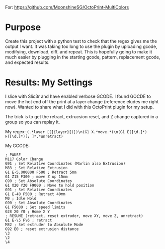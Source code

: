 For: https://github.com/MoonshineSG/OctoPrint-MultiColors

# Purpose

Create this project with a python test to check that the regex gives me the output I want.  It was taking too long to use the plugin by uploading gcode, modifying, download, diff, and repeat.  This is hopefully going to make it much easier by plugging in the starting gcode, pattern, replacement gcode, and expected results.

# Results: My Settings

I slice with Slic3r and have enabled verbose GCODE.  I found GOCDE to move the hot end off the print at a layer change (reference eludes me right now).  Wanted to share what I did with this OctoPrint plugin for my setup.

The trick is to get the retract, extrucsion reset, and Z change captured in a group so you can replay it.

My regex:  `(.*layer [(]{layer}[)])\n(G1 X.*move.*)\n(G1 E([\d.]*) F([\d.]*)[; ]*.*unretract)`

My GCODE: 

```
; PAUSE
M117 Color Change
G91 ; Set Relative Coordinates (Marlin also Extrusion)
M83 ; Set Relative Extrusion
G1 E-5.000000 F500 ; Retract 5mm
G1 Z15 F300 ; move Z up 15mm
G90 ; Set Absolute Coordinates
G1 X20 Y20 F9000 ; Move to hold position
G91 ; Set Relative Coordinates
G1 E-40 F500 ; Retract 40mm
M0 ; Idle Hold
G90 ; Set Absolute Coordinates
G1 F5000 ; Set speed limits
G28 X0 Y0 ; Home X Y
; RESUME (retract, reset extruder, move XY, move Z, unretract)
G1 E-\5 F\6 ; retract
M82 ; Set extruder to Absolute Mode
G92 E0 ; reset extrusion distance
\3
\2
\4
```
